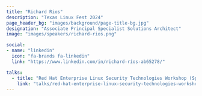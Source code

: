 ```yaml
---
title: "Richard Rios"
description: "Texas Linux Fest 2024"
page_header_bg: "images/background/page-title-bg.jpg"
designation: "Associate Principal Specialist Solutions Architect"
image: "images/speakers/richard-rios.png"

social:
- name: "linkedin"
  icon: "fa-brands fa-linkedin"
  link: "https://www.linkedin.com/in/richard-ríos-ab65278/"

talks:
  - title: "Red Hat Enterprise Linux Security Technologies Workshop (Sponsor: Red Hat)"
    link: "talks/red-hat-enterprise-linux-security-technologies-workshop/"
---
```


